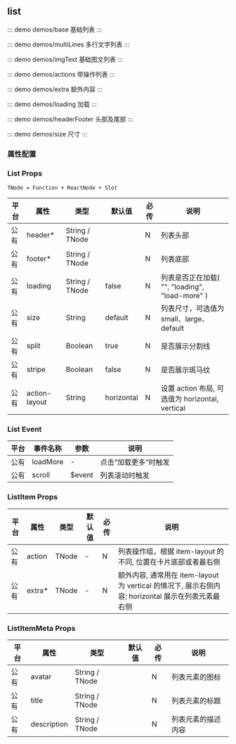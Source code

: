 ## list 

::: demo demos/base 基础列表
:::

::: demo demos/multiLines 多行文字列表
:::

::: demo demos/imgText 基础图文列表
:::

::: demo demos/actions 带操作列表
:::

::: demo demos/extra 额外内容
:::

::: demo demos/loading 加载
:::

::: demo demos/headerFooter 头部及尾部
:::

::: demo demos/size 尺寸
:::

### 属性配置
### List Props
`TNode = Function + ReactNode + Slot`

|平台|属性           |类型            |默认值    |必传|说明                                                           |
|--|-------------|--------------|-------|--|-------------------------------------------------------------|
|公有|header\*     |String / TNode|       |N |列表头部                                                         |
|公有|footer\*     |String / TNode|       |N |列表底部                                                         |
|公有|loading      |String / TNode|false  |N |列表是否正在加载( "", "loading", "load-more" )                       |
|公有|size         |String        |default|N |列表尺寸，可选值为 small、large、default                                |
|公有|split        |Boolean       |true   |N |是否展示分割线                                                      |
|公有|stripe       |Boolean       |false  |N |是否展示斑马纹                                                      |
|公有|action-layout|String        |horizontal  |N |设置 action 布局, 可选值为 horizontal, vertical                              |

### List Event
|平台|事件名称    |参数                                 |说明                             |
|--|--------|-----------------------------------|-------------------------------|
|公有|loadMore|\-                                 |点击“加载更多”时触发                    |
|公有|scroll  |$event|列表滚动时触发|

### ListItem Props
|平台|属性     |类型   |默认值|必传|说明                                                                   |
|--|-------|-----|---|--|---------------------------------------------------------------------|
|公有|action |TNode|\- |N |列表操作组，根据 item-layout 的不同, 位置在卡片底部或者最右侧                               |
|公有|extra\*|TNode|\- |N |额外内容, 通常用在 item-layout 为 vertical 的情况下, 展示右侧内容; horizontal 展示在列表元素最右侧|

### ListItemMeta Props
|平台|属性         |类型            |默认值|必传|说明       |
|--|-----------|--------------|---|--|---------|
|公有|avatar     |String / TNode|   |N |列表元素的图标  |
|公有|title      |String / TNode|   |N |列表元素的标题  |
|公有|description|String / TNode|   |N |列表元素的描述内容|
